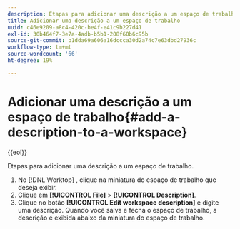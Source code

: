 ```yaml
---
description: Etapas para adicionar uma descrição a um espaço de trabalho.
title: Adicionar uma descrição a um espaço de trabalho
uuid: c46e9209-a8c4-420c-be4f-e41c9b227d41
exl-id: 30b464f7-3e7a-4adb-b5b1-208f60b6c95b
source-git-commit: b1dda69a606a16dccca30d2a74c7e63dbd27936c
workflow-type: tm+mt
source-wordcount: '66'
ht-degree: 19%

---
```


# Adicionar uma descrição a um espaço de trabalho{#add-a-description-to-a-workspace}

{{eol}}

Etapas para adicionar uma descrição a um espaço de trabalho.

1. No [!DNL Worktop] , clique na miniatura do espaço de trabalho que deseja exibir.
1. Clique em **[!UICONTROL File]** > **[!UICONTROL Description]**.
1. Clique no botão **[!UICONTROL Edit workspace description]** e digite uma descrição.
Quando você salva e fecha o espaço de trabalho, a descrição é exibida abaixo da miniatura do espaço de trabalho.
